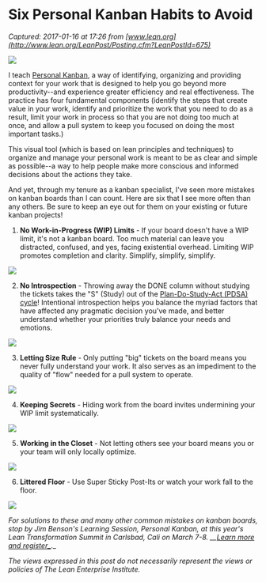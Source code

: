 # Six Personal Kanban Habits to Avoid

_Captured: 2017-01-16 at 17:26 from [www.lean.org](http://www.lean.org/LeanPost/Posting.cfm?LeanPostId=675)_

![](http://www.lean.org/LeanPost/Images/675_large.jpg)

I teach [Personal Kanban](https://www.amazon.com/Personal-Kanban-Mapping-Work-Navigating/dp/1453802266/ref=sr_1_1?s=books&ie=UTF8&qid=1484083990&sr=1-1&keywords=personal+kanban), a way of identifying, organizing and providing context for your work that is designed to help you go beyond more productivity--and experience greater efficiency and real effectiveness. The practice has four fundamental components (identify the steps that create value in your work, identify and prioritize the work that you need to do as a result, limit your work in process so that you are not doing too much at once, and allow a pull system to keep you focused on doing the most important tasks.)

This visual tool (which is based on lean principles and techniques) to organize and manage your personal work is meant to be as clear and simple as possible--a way to help people make more conscious and informed decisions about the actions they take.

And yet, through my tenure as a kanban specialist, I've seen more mistakes on kanban boards than I can count. Here are six that I see more often than any others. Be sure to keep an eye out for them on your existing or future kanban projects!

  1. **No Work-in-Progress (WIP) Limits** \- If your board doesn't have a WIP limit, it's not a kanban board. Too much material can leave you distracted, confused, and yes, facing existential overhead. Limiting WIP promotes completion and clarity. Simplify, simplify, simplify.  
  
![](http://www.lean.org/images/uploaded/pk_nowip.jpg)

  
  

  2. **No Introspection** \- Throwing away the DONE column without studying the tickets takes the "S" (Study) out of the [Plan-Do-Study-Act (PDSA) cycle](https://deming.org/management-system/pdsacycle)! Intentional introspection helps you balance the myriad factors that have affected any pragmatic decision you've made, and better understand whether your priorities truly balance your needs and emotions.  
  
![](http://www.lean.org/images/uploaded/pk_done.jpg)

  
  

  3. **Letting Size Rule** \- Only putting "big" tickets on the board means you never fully understand your work. It also serves as an impediment to the quality of "flow" needed for a pull system to operate.  
  
![](http://www.lean.org/images/uploaded/kanban_bigwork.jpg)

  
  

  4. **Keeping Secrets** \- Hiding work from the board invites undermining your WIP limit systematically.  
  
![](http://www.lean.org/images/uploaded/pk_notonboard.jpg)

  
  

  5. **Working in the Closet** \- Not letting others see your board means you or your team will only locally optimize.  
  
![](http://www.lean.org/images/uploaded/kanban_hiding.jpg)

  
  

  6. **Littered Floor** \- Use Super Sticky Post-Its or watch your work fall to the floor.  
  
![](http://www.lean.org/images/uploaded/kanban_floor.jpg)

_For solutions to these and many other common mistakes on kanban boards, stop by Jim Benson's Learning Session, _Personal Kanban_, at this year's Lean Transformation Summit in Carlsbad, Cali on March 7-8. __[Learn more and register_](http://www.lean.org/Events/2017_lean_transformation_summit.cfm)_._

_The views expressed in this post do not necessarily represent the views or policies of The Lean Enterprise Institute._
